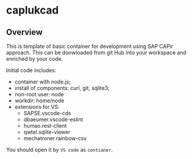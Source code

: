 # caplukcad

## Overview

This is template of basic container for development using SAP CAPir approach. This can be donwloaded from git Hub into your workspace and enriched by your code.

Initial code includes:

* container with node.js;
* install of components: curl, git, sqlite3;
* non-root user: node
* workdir: home/node
* extensions for VS:
  * SAPSE.vscode-cds
  * dbaeumer.vscode-eslint
  * humao.rest-client
  * qwtel.sqlite-viewer
  * mechatroner.rainbow-csv


You should open it by `VS code` as `contianer`.

